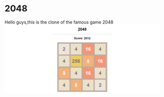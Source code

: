 # 2048
<p>Hello guys,this is the clone of the famous game <span>2048</span>
<img src="bg.png" alt="img">